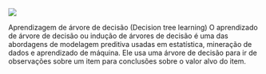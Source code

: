 <img src="https://v5.airtableusercontent.com/v3/u/29/29/1715724000000/ttrnjZHAm5EjKyp4cAbdhQ/Wyqy1Xz0ywXpxc1vh3BMfV3wiSohGxqB2f7DDKDzuoNoRBZAW7pui5cQrqf41XYYlq9vp6bOBdJAuz4grzZyhVu2P8t9aG5RV8yc581jpYgzuHsJAGlMuWY7X7QWAF6EpeUw6o8qPV5X17_JZQzZLzv7Mf2vbbDq0fC2_X_PXDs/ZzoVVIWbR3U0W712MvSalj9_rUFWrGitEyINay3BUWQ">

Aprendizagem de árvore de decisão (Decision tree learning)
O aprendizado de árvore de decisão ou indução de árvores de decisão é uma das abordagens de modelagem preditiva usadas em estatística, mineração de dados e aprendizado de máquina. Ele usa uma árvore de decisão para ir de observações sobre um item para conclusões sobre o valor alvo do item.



